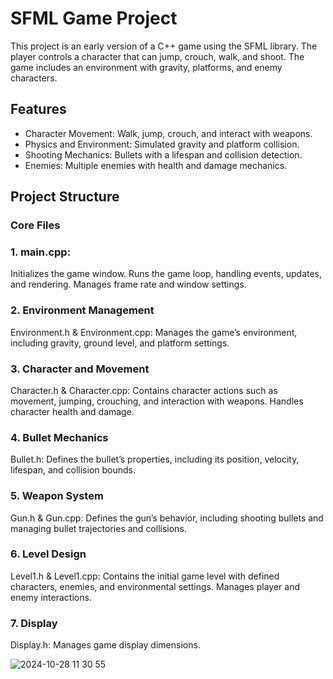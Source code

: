 # SFML Game Project
This project is an early version of a C++ game using the SFML library. The player controls a character that can jump, crouch, walk, and shoot. The game includes an environment with gravity, platforms, and enemy characters.  

## Features
* Character Movement: Walk, jump, crouch, and interact with weapons.
* Physics and Environment: Simulated gravity and platform collision.
* Shooting Mechanics: Bullets with a lifespan and collision detection.
* Enemies: Multiple enemies with health and damage mechanics.
  
## Project Structure 
### Core Files

### 1. main.cpp:
Initializes the game window.
Runs the game loop, handling events, updates, and rendering.
Manages frame rate and window settings.
### 2. Environment Management
Environment.h & Environment.cpp: Manages the game’s environment, including gravity, ground level, and platform settings.

### 3. Character and Movement
Character.h & Character.cpp: Contains character actions such as movement, jumping, crouching, and interaction with weapons. Handles character health and damage.

### 4. Bullet Mechanics
Bullet.h: Defines the bullet’s properties, including its position, velocity, lifespan, and collision bounds.

### 5. Weapon System
Gun.h & Gun.cpp: Defines the gun’s behavior, including shooting bullets and managing bullet trajectories and collisions.

### 6. Level Design
Level1.h & Level1.cpp: Contains the initial game level with defined characters, enemies, and environmental settings. Manages player and enemy interactions.

### 7. Display
Display.h: Manages game display dimensions.

![2024-10-28 11 30 55](https://github.com/user-attachments/assets/84fe7e9b-7571-49d7-8e78-2e69bfa25ab3)
